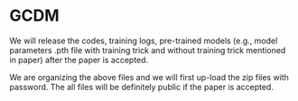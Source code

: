 # GCDM
We will release the codes, training logs, pre-trained models (e.g., model parameters .pth file with training trick and without training trick mentioned in paper) after the paper is accepted.

We are organizing the above files and we will first up-load the zip files with password. The all files will be definitely public if the paper is accepted.